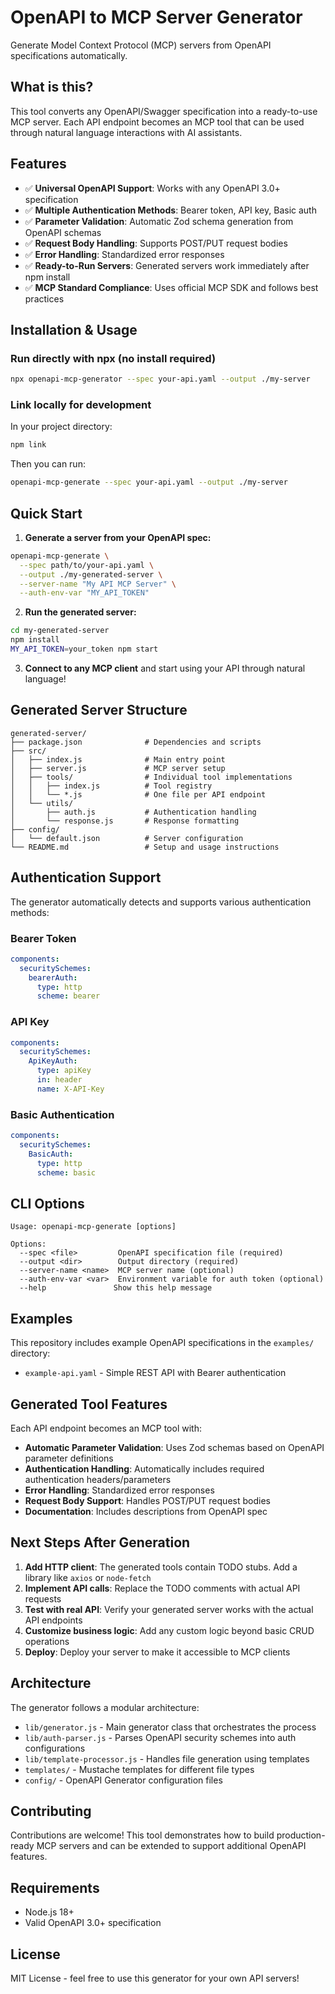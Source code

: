 # OpenAPI to MCP Server Generator

Generate Model Context Protocol (MCP) servers from OpenAPI specifications automatically.

## What is this?

This tool converts any OpenAPI/Swagger specification into a ready-to-use MCP server. Each API endpoint becomes an MCP tool that can be used through natural language interactions with AI assistants.

## Features

- ✅ **Universal OpenAPI Support**: Works with any OpenAPI 3.0+ specification
- ✅ **Multiple Authentication Methods**: Bearer token, API key, Basic auth
- ✅ **Parameter Validation**: Automatic Zod schema generation from OpenAPI schemas
- ✅ **Request Body Handling**: Supports POST/PUT request bodies
- ✅ **Error Handling**: Standardized error responses
- ✅ **Ready-to-Run Servers**: Generated servers work immediately after npm install
- ✅ **MCP Standard Compliance**: Uses official MCP SDK and follows best practices

## Installation & Usage

### Run directly with npx (no install required)

```bash
npx openapi-mcp-generator --spec your-api.yaml --output ./my-server
```

### Link locally for development

In your project directory:

```bash
npm link
```

Then you can run:

```bash
openapi-mcp-generate --spec your-api.yaml --output ./my-server
```

## Quick Start

1. **Generate a server from your OpenAPI spec:**

```bash
openapi-mcp-generate \
  --spec path/to/your-api.yaml \
  --output ./my-generated-server \
  --server-name "My API MCP Server" \
  --auth-env-var "MY_API_TOKEN"
```

2. **Run the generated server:**

```bash
cd my-generated-server
npm install
MY_API_TOKEN=your_token npm start
```

3. **Connect to any MCP client** and start using your API through natural language!

## Generated Server Structure

```
generated-server/
├── package.json              # Dependencies and scripts
├── src/
│   ├── index.js              # Main entry point
│   ├── server.js             # MCP server setup
│   ├── tools/                # Individual tool implementations
│   │   ├── index.js          # Tool registry
│   │   └── *.js              # One file per API endpoint
│   └── utils/
│       ├── auth.js           # Authentication handling
│       └── response.js       # Response formatting
├── config/
│   └── default.json          # Server configuration
└── README.md                 # Setup and usage instructions
```

## Authentication Support

The generator automatically detects and supports various authentication methods:

### Bearer Token

```yaml
components:
  securitySchemes:
    bearerAuth:
      type: http
      scheme: bearer
```

### API Key

```yaml
components:
  securitySchemes:
    ApiKeyAuth:
      type: apiKey
      in: header
      name: X-API-Key
```

### Basic Authentication

```yaml
components:
  securitySchemes:
    BasicAuth:
      type: http
      scheme: basic
```

## CLI Options

```
Usage: openapi-mcp-generate [options]

Options:
  --spec <file>         OpenAPI specification file (required)
  --output <dir>        Output directory (required)
  --server-name <name>  MCP server name (optional)
  --auth-env-var <var>  Environment variable for auth token (optional)
  --help               Show this help message
```

## Examples

This repository includes example OpenAPI specifications in the `examples/` directory:

- `example-api.yaml` - Simple REST API with Bearer authentication

## Generated Tool Features

Each API endpoint becomes an MCP tool with:

- **Automatic Parameter Validation**: Uses Zod schemas based on OpenAPI parameter definitions
- **Authentication Handling**: Automatically includes required authentication headers/parameters
- **Error Handling**: Standardized error responses
- **Request Body Support**: Handles POST/PUT request bodies
- **Documentation**: Includes descriptions from OpenAPI spec

## Next Steps After Generation

1. **Add HTTP client**: The generated tools contain TODO stubs. Add a library like `axios` or `node-fetch`
2. **Implement API calls**: Replace the TODO comments with actual API requests
3. **Test with real API**: Verify your generated server works with the actual API endpoints
4. **Customize business logic**: Add any custom logic beyond basic CRUD operations
5. **Deploy**: Deploy your server to make it accessible to MCP clients

## Architecture

The generator follows a modular architecture:

- `lib/generator.js` - Main generator class that orchestrates the process
- `lib/auth-parser.js` - Parses OpenAPI security schemes into auth configurations
- `lib/template-processor.js` - Handles file generation using templates
- `templates/` - Mustache templates for different file types
- `config/` - OpenAPI Generator configuration files

## Contributing

Contributions are welcome! This tool demonstrates how to build production-ready MCP servers and can be extended to support additional OpenAPI features.

## Requirements

- Node.js 18+
- Valid OpenAPI 3.0+ specification

## License

MIT License - feel free to use this generator for your own API servers!
